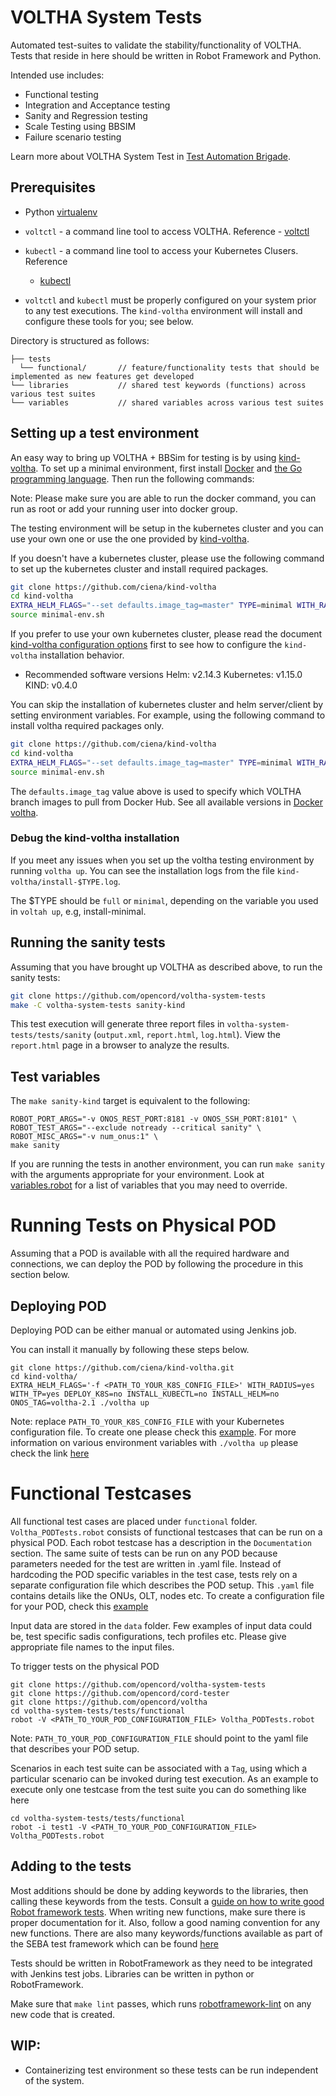 # VOLTHA System Tests

Automated test-suites to validate the stability/functionality of VOLTHA. Tests
that reside in here should be written in Robot Framework and Python.

Intended use includes:

* Functional testing
* Integration and Acceptance testing
* Sanity and Regression testing
* Scale Testing using BBSIM
* Failure scenario testing

Learn more about VOLTHA System Test in [Test Automation Brigade](https://drive.google.com/drive/u/1/folders/1BzyBoEURG2pVfyYBXnWUI30uy0FfdBHA).

## Prerequisites

* Python [virtualenv](https://virtualenv.pypa.io/en/latest/)

* `voltctl` - a command line tool to access VOLTHA. Reference -
  [voltctl](https://github.com/opencord/voltctl)

* `kubectl` - a command line tool to access your Kubernetes Clusers. Reference
  - [kubectl](https://kubernetes.io/docs/reference/kubectl/kubectl/)

* `voltctl` and `kubectl` must be properly configured on your system
  prior to any test executions.  The `kind-voltha` environment will install
  and configure these tools for you; see below.

Directory is structured as follows:

```
├── tests
  └── functional/       // feature/functionality tests that should be implemented as new features get developed
└── libraries           // shared test keywords (functions) across various test suites
└── variables           // shared variables across various test suites
```

## Setting up a test environment

An easy way to bring up VOLTHA + BBSim for testing is by using
[kind-voltha](https://github.com/ciena/kind-voltha).  To set
up a minimal environment, first install [Docker](https://docs.docker.com/install/)
and [the Go programming language](https://golang.org/doc/install).
Then run the following commands:

Note: Please make sure you are able to run the docker command, you can run as root or add your running user into docker group.

The testing environment will be setup in the kubernetes cluster and you can use your own one or use the one provided by [kind-voltha](https://github.com/ciena/kind-voltha).

If you doesn't have a kubernetes cluster, please use the following command to set up the kubernetes cluster and install required packages.
```bash
git clone https://github.com/ciena/kind-voltha
cd kind-voltha
EXTRA_HELM_FLAGS="--set defaults.image_tag=master" TYPE=minimal WITH_RADIUS=y WITH_BBSIM=y INSTALL_ONOS_APPS=y CONFIG_SADIS=y ./voltha up
source minimal-env.sh
```

If you prefer to use your own kubernetes cluster, please read the document [kind-voltha configuration options](https://github.com/ciena/kind-voltha#voltha-up-configuration-options) first to see how to configure the `kind-voltha` installation behavior.

* Recommended software versions
Helm: v2.14.3
Kubernetes: v1.15.0
KIND: v0.4.0


You can skip the installation of kubernetes cluster and helm server/client by setting environment variables.
For example, using the following command to install voltha required packages only.
```bash
git clone https://github.com/ciena/kind-voltha
cd kind-voltha
EXTRA_HELM_FLAGS="--set defaults.image_tag=master" TYPE=minimal WITH_RADIUS=y WITH_BBSIM=y INSTALL_ONOS_APPS=y CONFIG_SADIS=y DEPLOY_K8S=no INSTALL_KUBECTL=no INSTALL_HELM=no ./voltha up
source minimal-env.sh
```

The `defaults.image_tag` value above is used to specify which VOLTHA
branch images to pull from Docker Hub.
See all available versions in [Docker voltha](https://hub.docker.com/u/voltha/).

### Debug the kind-voltha installation
If you meet any issues when you set up the voltha testing environment by running `voltha up`.
You can see the installation logs from the file `kind-voltha/install-$TYPE.log`.

The $TYPE should be `full` or `minimal`, depending on the variable you used in `voltah up`, e.g, install-minimal.

## Running the sanity tests

Assuming that you have brought up VOLTHA as described above,
to run the sanity tests:

```bash
git clone https://github.com/opencord/voltha-system-tests
make -C voltha-system-tests sanity-kind
```

This test execution will generate three report files in
`voltha-system-tests/tests/sanity` (`output.xml`,
`report.html`, `log.html`). View the `report.html` page in a browser
to analyze the results.

## Test variables

The `make sanity-kind` target is equivalent to the following:
```
ROBOT_PORT_ARGS="-v ONOS_REST_PORT:8181 -v ONOS_SSH_PORT:8101" \
ROBOT_TEST_ARGS="--exclude notready --critical sanity" \
ROBOT_MISC_ARGS="-v num_onus:1" \
make sanity
```
If you are running the tests in another environment, you can run `make sanity`
with the arguments appropriate for your environment.  Look at
[variables.robot](variables/variables.robot) for a list of variables that
you may need to override.

# Running Tests on Physical POD

Assuming that a POD is available with all the required hardware and connections, we can
deploy the POD by following the procedure in this section below.

## Deploying POD

Deploying POD can be either manual or automated using Jenkins job.

You can install it manually by following these steps below.

```
git clone https://github.com/ciena/kind-voltha.git
cd kind-voltha/
EXTRA_HELM_FLAGS='-f <PATH_TO_YOUR_K8S_CONFIG_FILE>' WITH_RADIUS=yes WITH_TP=yes DEPLOY_K8S=no INSTALL_KUBECTL=no INSTALL_HELM=no ONOS_TAG=voltha-2.1 ./voltha up
```
Note: replace `PATH_TO_YOUR_K8S_CONFIG_FILE` with your Kubernetes configuration file. To create one please check this [example](https://github.com/opencord/pod-configs/blob/master/kubernetes-configs/voltha/flex-ocp-cord.yml).
For more information on various environment variables with `./voltha up` please
check the link [here](https://github.com/ciena/kind-voltha/blob/master/README.md)

# Functional Testcases

All functional test cases are placed under `functional` folder.
`Voltha_PODTests.robot` consists of functional testcases that can be run on a physical POD.
Each robot testcase has a description in the `Documentation` section.
The same suite of tests can be run on any POD because parameters needed
for the test are written in .yaml file. Instead of hardcoding the POD specific
variables in the test case, tests rely on a separate configuration file which
describes the POD setup. This `.yaml` file contains details like the ONUs, OLT, nodes etc.
To create a configuration file for your POD, check this
[example](https://github.com/opencord/pod-configs/blob/master/deployment-configs/flex-ocp-cord.yaml)

Input data are stored in the `data` folder. Few examples of input data could be, test specific sadis configurations,
tech profiles etc. Please give appropriate file names to the input files.

To trigger tests on the physical POD
```
git clone https://github.com/opencord/voltha-system-tests
git clone https://github.com/opencord/cord-tester
git clone https://github.com/opencord/voltha
cd voltha-system-tests/tests/functional
robot -V <PATH_TO_YOUR_POD_CONFIGURATION_FILE> Voltha_PODTests.robot
```
Note: `PATH_TO_YOUR_POD_CONFIGURATION_FILE` should point to the yaml file that describes your POD setup.

Scenarios in each test suite can be associated with a `Tag`, using which a particular scenario can be
invoked during test execution.
As an example to execute only one testcase from the test suite you can do something like here
```
cd voltha-system-tests/tests/functional
robot -i test1 -V <PATH_TO_YOUR_POD_CONFIGURATION_FILE> Voltha_PODTests.robot
```
## Adding to the tests

Most additions should be done by adding keywords to the libraries, then
calling these keywords from the tests.  Consult a
[guide on how to write good Robot framework tests](https://github.com/robotframework/HowToWriteGoodTestCases/blob/master/HowToWriteGoodTestCases.rst).
When writing new functions, make sure there is proper documentation for it.  Also, follow a
good naming convention for any new functions.
There are also many keywords/functions available as part of the SEBA test framework which
can be found [here](https://github.com/opencord/cord-tester/tree/master/src/test/cord-api/Framework)

Tests should be written in RobotFramework as they need to be integrated with Jenkins test jobs.
Libraries can be written in python or RobotFramework.

Make sure that `make lint` passes, which runs
[robotframework-lint](https://github.com/boakley/robotframework-lint) on any
new code that is created.

## WIP:

*  Containerizing test environment so these tests can be run independent of the system.

